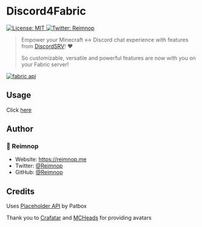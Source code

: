 <h1>Discord4Fabric</h1>
<p>
  <a href="#" target="_blank">
    <img alt="License: MIT" src="https://img.shields.io/badge/License-MIT-yellow.svg" />
  </a>
  <a href="https://twitter.com/Reimnop" target="_blank">
    <img alt="Twitter: Reimnop" src="https://img.shields.io/twitter/follow/Reimnop.svg?style=social" />
  </a>
</p>

> Empower your Minecraft <-> Discord chat experience with features from [DiscordSRV](https://www.spigotmc.org/resources/discordsrv.18494/)! ❤️
>
> So customizable, versatile and powerful features are now with you on your Fabric server!

[![fabric api](https://i.imgur.com/Ol1Tcf8.png "Fabric API")](https://www.curseforge.com/minecraft/mc-mods/fabric-api)

## Usage

Click [here](USAGE.md)

## Author

### 👤 Reimnop

* Website: https://reimnop.me
* Twitter: [@Reimnop](https://twitter.com/Reimnop)
* GitHub: [@Reimnop](https://github.com/Reimnop)

## Credits

Uses [Placeholder API](https://github.com/Patbox/TextPlaceholderAPI) by Patbox

Thank you to [Crafatar](https://crafatar.com/) and [MCHeads](https://mc-heads.net) for providing avatars
